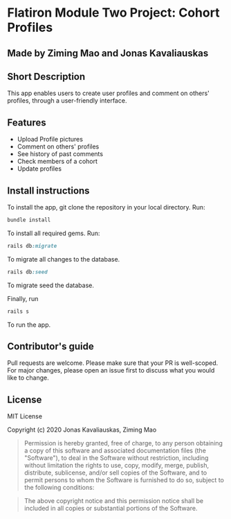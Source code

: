 # Flatiron Module Two Project: Cohort Profiles
## Made by Ziming Mao and Jonas Kavaliauskas
## Short Description

This app enables users to create user profiles and comment on others' profiles, through a user-friendly interface.  

## Features
- Upload Profile pictures
- Comment on others' profiles
- See history of past comments
- Check members of a cohort
- Update profiles

## Install instructions

To install the app, git clone the repository in your local directory. Run:
```ruby
bundle install
```
To install all required gems. Run:
```ruby
rails db:migrate 
```
To migrate all changes to the database. 
```ruby
rails db:seed
```
To migrate seed the database. 

Finally, run 
```ruby
rails s
```
To run the app. 

## Contributor's guide

Pull requests are welcome. Please make sure that your PR is well-scoped.
For major changes, please open an issue first to discuss what you would like to change.

## License

MIT License

Copyright (c) 2020 Jonas Kavaliauskas, Ziming Mao

> Permission is hereby granted, free of charge, to any person obtaining a copy of this software and associated documentation files (the "Software"), to deal in the Software without restriction, including without limitation the rights to use, copy, modify, merge, publish, distribute, sublicense, and/or sell copies of the Software, and to permit persons to whom the Software is furnished to do so, subject to the following conditions: 

> The above copyright notice and this permission notice shall be included in all copies or substantial portions of the Software.
